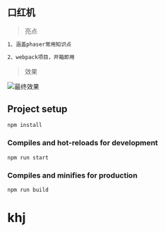 ## 口红机

> 亮点

``` bash
1、涵盖phaser常用知识点

2、webpack项目，开箱即用
```

> 效果

![最终效果](/demo/demo.gif)

## Project setup
```
npm install
```

### Compiles and hot-reloads for development
```
npm run start
```

### Compiles and minifies for production
```
npm run build
```
# khj
